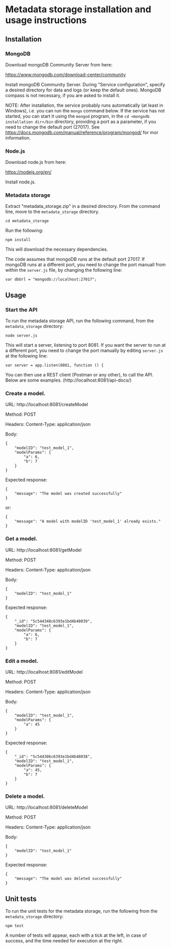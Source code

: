 # Metadata storage installation and usage instructions

## Installation

### MongoDB

Download mongoDB Community Server from here:

https://www.mongodb.com/download-center/community

Install mongoDB Community Server. During "Service configuration", specify a desired directory for data and logs (or keep the default ones). MongoDB compass is not necessary, if you are asked to install it.

NOTE: After installation, the service probably runs automatically (at least in Windows), i.e. you can run the `mongo` command below. If the service has not started, you can start it using the `mongod` program, in the `cd <mongodb installation dir>/bin` directory, providing a port as a parameter, if you need to change the default port (27017). See https://docs.mongodb.com/manual/reference/program/mongod/ for mor information.


### Node.js

Download node.js from here:

https://nodejs.org/en/

Install node.js.


### Metadata storage

Extract "metadata_storage.zip" in a desired directory. From the command line, move to the `metadata_storage` directory.

```
cd metadata_storage
```

Run the following:

```
npm install
```

This will download the necessary dependencies.

The code assumes that mongoDB runs at the default port 27017. If mongoDB runs at a different port, you need to change the port manuall from within the `server.js` file, by changing the following line:

```
var dbUrl = "mongodb://localhost:27017";
```


## Usage

### Start the API

To run the metadata storage API, run the following command, from the `metadata_storage` directory:

```
node server.js
```

This will start a server, listening to port 8081. If you want the server to run at a different port, you need to change the port manually by editing `server.js` at the following line:

```
var server = app.listen(8081, function () {
```

You can then use a REST client (Postman or any other), to call the API. Below are some examples.
(http://localhost:8081/api-docs/)

### Create a model.

URL: http://localhost:8081/createModel

Method: POST

Headers: Content-Type: application/json

Body:

```
{
    "modelID": "test_model_1",
    "modelParams": {
        "a": 6,
        "b": 7
    }
}
```

Expected response:

```
{
	"message": "The model was created successfully"
}
```

or:

```
{
	"message": "A model with modelID 'test_model_1' already exists."
}
```

### Get a model.

URL: http://localhost:8081/getModel

Method: POST

Headers: Content-Type: application/json

Body:

```
{
    "modelID": "test_model_1"
}
```

Expected response:

```
{
	"_id": "5c544348c6393e1bd4b48039",
	"modelID": "test_model_1",
	"modelParams": {
		"a": 6,
		"b": 7
	}
}
```

### Edit a model.

URL: http://localhost:8081/editModel

Method: POST

Headers: Content-Type: application/json

Body:

```
{
    "modelID": "test_model_1",
    "modelParams": {
        "a": 45
    }
}
```

Expected response:

```
{
	"_id": "5c544306c6393e1bd4b48038",
	"modelID": "test_model_1",
	"modelParams": {
		"a": 45,
		"b": 7
	}
}
```

### Delete a model.

URL: http://localhost:8081/deleteModel

Method: POST

Headers: Content-Type: application/json

Body:

```
{
    "modelID": "test_model_1"
}
```

Expected response:

```
{
	"message": "The model was deleted successfully"
}
```


## Unit tests

To run the unit tests for the metadata storage, run the following from the `metadata_storage` directory:

```
npm test
```

A number of tests will appear, each with a tick at the left, in case of success, and the time needed for execution at the right.
